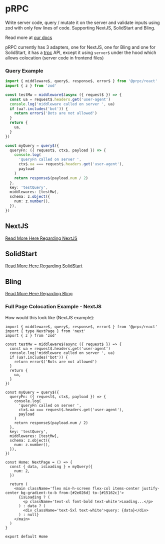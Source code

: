 # pRPC

Write server code, query / mutate it on the server and validate inputs using zod with only few lines of code. Supporting NextJS, SolidStart and Bling.

Read more at [our docs](https://prpc.vercel.app)

pRPC currently has 3 adapters, one for NextJS, one for Bling and one for SolidStart, it has a [trpc](https://github.com/trpc/trpc) API, except it using `server$` under the hood which allows colocation (server code in frontend files)

### Query Example

```ts
import { middleware$, query$, response$, error$ } from '@prpc/react'
import { z } from 'zod'

const testMw = middleware$(async ({ request$ }) => {
  const ua = request$.headers.get('user-agent')
  console.log('middleware called on server ', ua)
  if (ua?.includes('bot')) {
    return error$('Bots are not allowed')
  }
  return {
    ua,
  }
})

const myQuery = query$({
  queryFn: ({ request$, ctx$, payload }) => {
    console.log(
      'queryFn called on server ',
      ctx$.ua === request$.headers.get('user-agent'),
      payload
    )
    return response$(payload.num / 2)
  },
  key: 'testQuery',
  middlewares: [testMw],
  schema: z.object({
    num: z.number(),
  }),
})
```

## NextJS

[Read More Here Regarding NextJS](https://prpc.vercel.app/nextjs/install)

## SolidStart

[Read More Here Regarding SolidStart](https://prpc.vercel.app/solid/install)

## Bling

[Read More Here Regarding Bling](https://prpc.vercel.app/react/install)

### Full Page Colocation Example - NextJS

How would this look like (NextJS example):

```tsx
import { middleware$, query$, response$, error$ } from '@prpc/react'
import { type NextPage } from 'next'
import { z } from 'zod'

const testMw = middleware$(async ({ request$ }) => {
  const ua = request$.headers.get('user-agent')
  console.log('middleware called on server ', ua)
  if (ua?.includes('bot')) {
    return error$('Bots are not allowed')
  }
  return {
    ua,
  }
})

const myQuery = query$({
  queryFn: ({ request$, ctx$, payload }) => {
    console.log(
      'queryFn called on server ',
      ctx$.ua === request$.headers.get('user-agent'),
      payload
    )
    return response$(payload.num / 2)
  },
  key: 'testQuery',
  middlewares: [testMw],
  schema: z.object({
    num: z.number(),
  }),
})

const Home: NextPage = () => {
  const { data, isLoading } = myQuery({
    num: 2,
  })

  return (
    <main className='flex min-h-screen flex-col items-center justify-center bg-gradient-to-b from-[#2e026d] to-[#15162c]'>
      {isLoading ? (
        <p className='text-xl font-bold text-white'>Loading...</p>
      ) : data ? (
        <div className='text-5xl text-white'>query: {data}</div>
      ) : null}
    </main>
  )
}

export default Home
```
